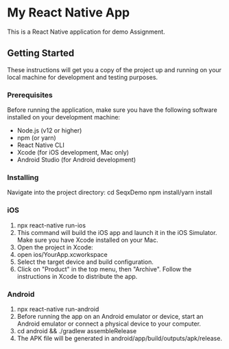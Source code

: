 # My React Native App

This is a React Native application for demo Assignment.

## Getting Started

These instructions will get you a copy of the project up and running on your local machine for development and testing purposes.

### Prerequisites

Before running the application, make sure you have the following software installed on your development machine:

- Node.js (v12 or higher)
- npm (or yarn)
- React Native CLI
- Xcode (for iOS development, Mac only)
- Android Studio (for Android development)

### Installing
Navigate into the project directory:
cd SeqxDemo
npm install/yarn install

### iOS

1) npx react-native run-ios
2) This command will build the iOS app and launch it in the iOS Simulator. Make sure you have Xcode installed on your Mac.
3) Open the project in Xcode:
4) open ios/YourApp.xcworkspace
5) Select the target device and build configuration.
6) Click on "Product" in the top menu, then "Archive".
Follow the instructions in Xcode to distribute the app.


### Android

1) npx react-native run-android
2) Before running the app on an Android emulator or device, start an Android emulator or connect a physical device to your computer.
3) cd android && ./gradlew assembleRelease
4) The APK file will be generated in android/app/build/outputs/apk/release.
